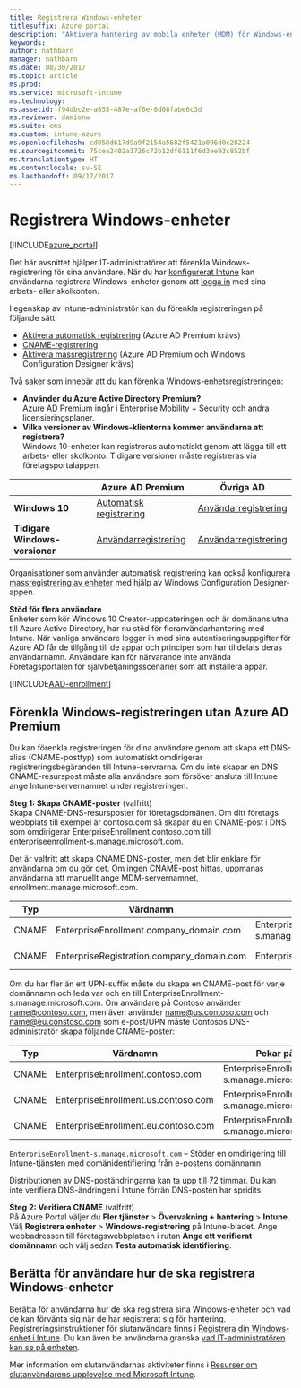 ```yaml
---
title: Registrera Windows-enheter
titlesuffix: Azure portal
description: "Aktivera hantering av mobila enheter (MDM) för Windows-enheter.”"
keywords: 
author: nathbarn
manager: nathbarn
ms.date: 08/30/2017
ms.topic: article
ms.prod: 
ms.service: microsoft-intune
ms.technology: 
ms.assetid: f94dbc2e-a855-487e-af6e-8d08fabe6c3d
ms.reviewer: damionw
ms.suite: ems
ms.custom: intune-azure
ms.openlocfilehash: cd858d617d9a9f2154a5682f5421a096d0c28224
ms.sourcegitcommit: 75cea2402a3726c72b12df6111f6d3ee93c852bf
ms.translationtype: HT
ms.contentlocale: sv-SE
ms.lasthandoff: 09/17/2017
---
```

# <a name="enroll-windows-devices"></a>Registrera Windows-enheter

[!INCLUDE[azure_portal](./includes/azure_portal.md)]

Det här avsnittet hjälper IT-administratörer att förenkla Windows-registrering för sina användare. När du har [konfigurerat Intune](setup-steps.md) kan användarna registrera Windows-enheter genom att [logga in](https://docs.microsoft.com/intune-user-help/enroll-your-device-in-intune-windows) med sina arbets- eller skolkonton.  

I egenskap av Intune-administratör kan du förenkla registreringen på följande sätt:
- [Aktivera automatisk registrering](#enable-windows-10-automatic-enrollment) (Azure AD Premium krävs)
- [CNAME-registrering](#simplify-windows-enrollment-without-azure-ad-premium)
- [Aktivera massregistrering](windows-bulk-enroll.md) (Azure AD Premium och Windows Configuration Designer krävs)

Två saker som innebär att du kan förenkla Windows-enhetsregistreringen:

- **Använder du Azure Active Directory Premium?** <br>[Azure AD Premium](https://docs.microsoft.com/azure/active-directory/active-directory-get-started-premium) ingår i Enterprise Mobility + Security och andra licensieringsplaner.
- **Vilka versioner av Windows-klienterna kommer användarna att registrera?** <br>Windows 10-enheter kan registreras automatiskt genom att lägga till ett arbets- eller skolkonto. Tidigare versioner måste registreras via företagsportalappen.

||**Azure AD Premium**|**Övriga AD**|
|----------|---------------|---------------|  
|**Windows 10**|[Automatisk registrering](#enable-windows-10-automatic-enrollment) |[Användarregistrering](#enable-windows-enrollment-without-azure-ad-premium)|
|**Tidigare Windows-versioner**|[Användarregistrering](#enable-windows-enrollment-without-azure-ad-premium)|[Användarregistrering](#enable-windows-enrollment-without-azure-ad-premium)|

Organisationer som använder automatisk registrering kan också konfigurera [massregistrering av enheter](windows-bulk-enroll.md) med hjälp av Windows Configuration Designer-appen.

**Stöd för flera användare**<br>
Enheter som kör Windows 10 Creator-uppdateringen och är domänanslutna till Azure Active Directory, har nu stöd för fleranvändarhantering med Intune. När vanliga användare loggar in med sina autentiseringsuppgifter för Azure AD får de tillgång till de appar och principer som har tilldelats deras användarnamn. Användare kan för närvarande inte använda Företagsportalen för självbetjäningsscenarier som att installera appar.

[!INCLUDE[AAD-enrollment](./includes/win10-automatic-enrollment-aad.md)]

## <a name="simplify-windows-enrollment-without-azure-ad-premium"></a>Förenkla Windows-registreringen utan Azure AD Premium
Du kan förenkla registreringen för dina användare genom att skapa ett DNS-alias (CNAME-posttyp) som automatiskt omdirigerar registreringsbegäranden till Intune-servrarna. Om du inte skapar en DNS CNAME-resurspost måste alla användare som försöker ansluta till Intune ange Intune-servernamnet under registreringen.

**Steg 1: Skapa CNAME-poster** (valfritt)<br>
Skapa CNAME-DNS-resursposter för företagsdomänen. Om ditt företags webbplats till exempel är contoso.com så skapar du en CNAME-post i DNS som omdirigerar EnterpriseEnrollment.contoso.com till enterpriseenrollment-s.manage.microsoft.com.

Det är valfritt att skapa CNAME DNS-poster, men det blir enklare för användarna om du gör det. Om ingen CNAME-post hittas, uppmanas användarna att manuellt ange MDM-servernamnet, enrollment.manage.microsoft.com.

|Typ|Värdnamn|Pekar på|TTL|
|----------|---------------|---------------|---|
|CNAME|EnterpriseEnrollment.company_domain.com|EnterpriseEnrollment-s.manage.microsoft.com| 1 timme|
|CNAME|EnterpriseRegistration.company_domain.com|EnterpriseRegistration.windows.net|1 timme|

Om du har fler än ett UPN-suffix måste du skapa en CNAME-post för varje domännamn och leda var och en till EnterpriseEnrollment-s.manage.microsoft.com. Om användare på Contoso använder name@contoso.com, men även använder name@us.contoso.com och name@eu.constoso.com som e-post/UPN måste Contosos DNS-administratör skapa följande CNAME-poster:

|Typ|Värdnamn|Pekar på|TTL|  
|----------|---------------|---------------|---|
|CNAME|EnterpriseEnrollment.contoso.com|EnterpriseEnrollment-s.manage.microsoft.com|1 timme|
|CNAME|EnterpriseEnrollment.us.contoso.com|EnterpriseEnrollment-s.manage.microsoft.com|1 timme|
|CNAME|EnterpriseEnrollment.eu.contoso.com|EnterpriseEnrollment-s.manage.microsoft.com| 1 timme|

`EnterpriseEnrollment-s.manage.microsoft.com` – Stöder en omdirigering till Intune-tjänsten med domänidentifiering från e-postens domännamn

Distributionen av DNS-poständringarna kan ta upp till 72 timmar. Du kan inte verifiera DNS-ändringen i Intune förrän DNS-posten har spridits.

**Steg 2: Verifiera CNAME** (valfritt)<br>
På Azure Portal väljer du **Fler tjänster** > **Övervakning + hantering** > **Intune**. Välj **Registrera enheter** > **Windows-registrering** på Intune-bladet. Ange webbadressen till företagswebbplatsen i rutan **Ange ett verifierat domännamn** och välj sedan **Testa automatisk identifiering**.

## <a name="tell-users-how-to-enroll-windows-devices"></a>Berätta för användare hur de ska registrera Windows-enheter
Berätta för användarna hur de ska registrera sina Windows-enheter och vad de kan förvänta sig när de har registrerat sig för hantering. Registreringsinstruktioner för slutanvändare finns i [Registrera din Windows-enhet i Intune](https://docs.microsoft.com/intune-user-help/enroll-your-device-in-intune-windows). Du kan även be användarna granska [vad IT-administratören kan se på enheten](https://docs.microsoft.com/intune-user-help/what-can-your-it-administrator-see-when-you-enroll-your-device-in-intune-windows).

Mer information om slutanvändarnas aktiviteter finns i [Resurser om slutanvändarens upplevelse med Microsoft Intune](end-user-educate.md).
